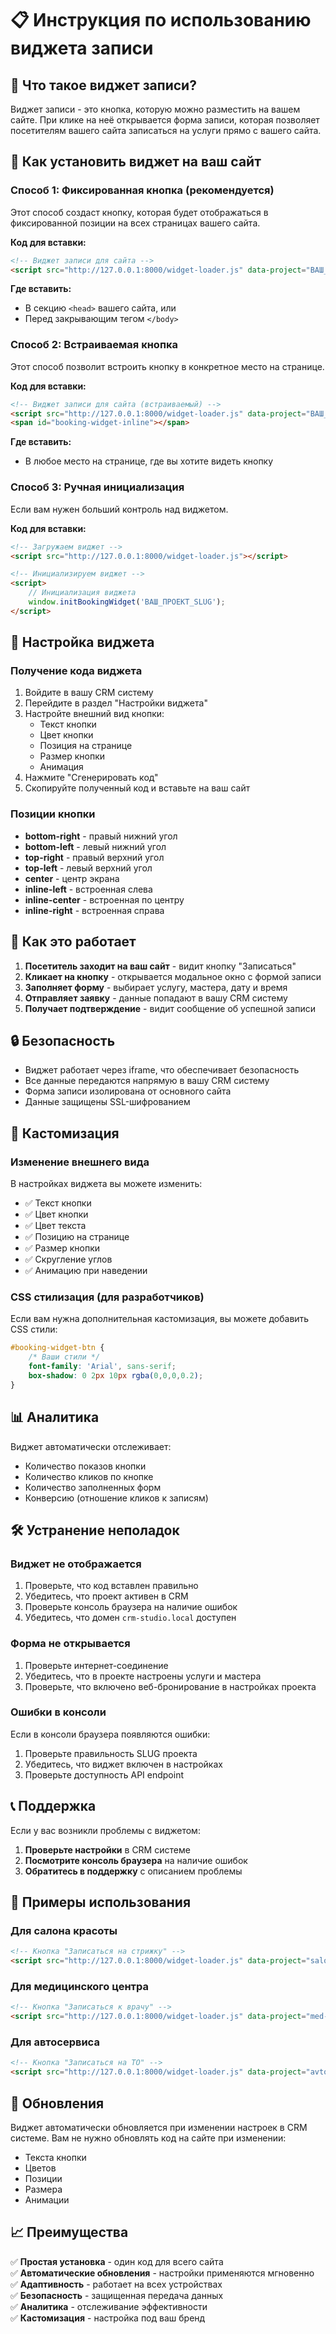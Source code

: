 # 📋 Инструкция по использованию виджета записи

## 🎯 Что такое виджет записи?

Виджет записи - это кнопка, которую можно разместить на вашем сайте. При клике на неё открывается форма записи, которая позволяет посетителям вашего сайта записаться на услуги прямо с вашего сайта.

## 🚀 Как установить виджет на ваш сайт

### Способ 1: Фиксированная кнопка (рекомендуется)

Этот способ создаст кнопку, которая будет отображаться в фиксированной позиции на всех страницах вашего сайта.

**Код для вставки:**
```html
<!-- Виджет записи для сайта -->
<script src="http://127.0.0.1:8000/widget-loader.js" data-project="ВАШ_ПРОЕКТ_SLUG"></script>
```

**Где вставить:**
- В секцию `<head>` вашего сайта, или
- Перед закрывающим тегом `</body>`

### Способ 2: Встраиваемая кнопка

Этот способ позволит встроить кнопку в конкретное место на странице.

**Код для вставки:**
```html
<!-- Виджет записи для сайта (встраиваемый) -->
<script src="http://127.0.0.1:8000/widget-loader.js" data-project="ВАШ_ПРОЕКТ_SLUG"></script>
<span id="booking-widget-inline"></span>
```

**Где вставить:**
- В любое место на странице, где вы хотите видеть кнопку

### Способ 3: Ручная инициализация

Если вам нужен больший контроль над виджетом.

**Код для вставки:**
```html
<!-- Загружаем виджет -->
<script src="http://127.0.0.1:8000/widget-loader.js"></script>

<!-- Инициализируем виджет -->
<script>
    // Инициализация виджета
    window.initBookingWidget('ВАШ_ПРОЕКТ_SLUG');
</script>
```

## 🔧 Настройка виджета

### Получение кода виджета

1. Войдите в вашу CRM систему
2. Перейдите в раздел "Настройки виджета"
3. Настройте внешний вид кнопки:
   - Текст кнопки
   - Цвет кнопки
   - Позиция на странице
   - Размер кнопки
   - Анимация
4. Нажмите "Сгенерировать код"
5. Скопируйте полученный код и вставьте на ваш сайт

### Позиции кнопки

- **bottom-right** - правый нижний угол
- **bottom-left** - левый нижний угол
- **top-right** - правый верхний угол
- **top-left** - левый верхний угол
- **center** - центр экрана
- **inline-left** - встроенная слева
- **inline-center** - встроенная по центру
- **inline-right** - встроенная справа

## 📱 Как это работает

1. **Посетитель заходит на ваш сайт** - видит кнопку "Записаться"
2. **Кликает на кнопку** - открывается модальное окно с формой записи
3. **Заполняет форму** - выбирает услугу, мастера, дату и время
4. **Отправляет заявку** - данные попадают в вашу CRM систему
5. **Получает подтверждение** - видит сообщение об успешной записи

## 🔒 Безопасность

- Виджет работает через iframe, что обеспечивает безопасность
- Все данные передаются напрямую в вашу CRM систему
- Форма записи изолирована от основного сайта
- Данные защищены SSL-шифрованием

## 🎨 Кастомизация

### Изменение внешнего вида

В настройках виджета вы можете изменить:
- ✅ Текст кнопки
- ✅ Цвет кнопки
- ✅ Цвет текста
- ✅ Позицию на странице
- ✅ Размер кнопки
- ✅ Скругление углов
- ✅ Анимацию при наведении

### CSS стилизация (для разработчиков)

Если вам нужна дополнительная кастомизация, вы можете добавить CSS стили:

```css
#booking-widget-btn {
    /* Ваши стили */
    font-family: 'Arial', sans-serif;
    box-shadow: 0 2px 10px rgba(0,0,0,0.2);
}
```

## 📊 Аналитика

Виджет автоматически отслеживает:
- Количество показов кнопки
- Количество кликов по кнопке
- Количество заполненных форм
- Конверсию (отношение кликов к записям)

## 🛠️ Устранение неполадок

### Виджет не отображается

1. Проверьте, что код вставлен правильно
2. Убедитесь, что проект активен в CRM
3. Проверьте консоль браузера на наличие ошибок
4. Убедитесь, что домен `crm-studio.local` доступен

### Форма не открывается

1. Проверьте интернет-соединение
2. Убедитесь, что в проекте настроены услуги и мастера
3. Проверьте, что включено веб-бронирование в настройках проекта

### Ошибки в консоли

Если в консоли браузера появляются ошибки:
1. Проверьте правильность SLUG проекта
2. Убедитесь, что виджет включен в настройках
3. Проверьте доступность API endpoint

## 📞 Поддержка

Если у вас возникли проблемы с виджетом:

1. **Проверьте настройки** в CRM системе
2. **Посмотрите консоль браузера** на наличие ошибок
3. **Обратитесь в поддержку** с описанием проблемы

## 🎯 Примеры использования

### Для салона красоты
```html
<!-- Кнопка "Записаться на стрижку" -->
<script src="http://127.0.0.1:8000/widget-loader.js" data-project="salon-krasoty"></script>
```

### Для медицинского центра
```html
<!-- Кнопка "Записаться к врачу" -->
<script src="http://127.0.0.1:8000/widget-loader.js" data-project="med-centr"></script>
```

### Для автосервиса
```html
<!-- Кнопка "Записаться на ТО" -->
<script src="http://127.0.0.1:8000/widget-loader.js" data-project="avtoservis"></script>
```

## 🔄 Обновления

Виджет автоматически обновляется при изменении настроек в CRM системе. Вам не нужно обновлять код на сайте при изменении:
- Текста кнопки
- Цветов
- Позиции
- Размера
- Анимации

## 📈 Преимущества

✅ **Простая установка** - один код для всего сайта  
✅ **Автоматические обновления** - настройки применяются мгновенно  
✅ **Адаптивность** - работает на всех устройствах  
✅ **Безопасность** - защищенная передача данных  
✅ **Аналитика** - отслеживание эффективности  
✅ **Кастомизация** - настройка под ваш бренд